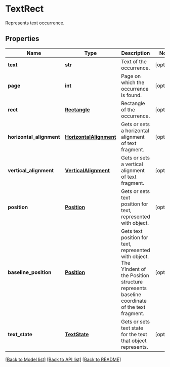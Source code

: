 ﻿# TextRect
Represents text occurrence.

## Properties
Name | Type | Description | Notes
------------ | ------------- | ------------- | -------------
**text** | **str** | Text of the occurrence. | [optional] 
**page** | **int** | Page on which the occurrence is found. | [optional] 
**rect** | [**Rectangle**](Rectangle.md) | Rectangle of the occurrence. | [optional] 
**horizontal_alignment** | [**HorizontalAlignment**](HorizontalAlignment.md) | Gets or sets a horizontal alignment of text fragment.  | [optional] 
**vertical_alignment** | [**VerticalAlignment**](VerticalAlignment.md) | Gets or sets a vertical alignment of text fragment.  | [optional] 
**position** | [**Position**](Position.md) | Gets or sets text position for text, represented with  object. | [optional] 
**baseline_position** | [**Position**](Position.md) | Gets text position for text, represented with  object. The YIndent of the Position structure represents baseline coordinate of the text fragment. | [optional] 
**text_state** | [**TextState**](TextState.md) | Gets or sets text state for the text that  object represents. | [optional] 

[[Back to Model list]](../README.md#documentation-for-models) [[Back to API list]](../README.md#documentation-for-api-endpoints) [[Back to README]](../README.md)


